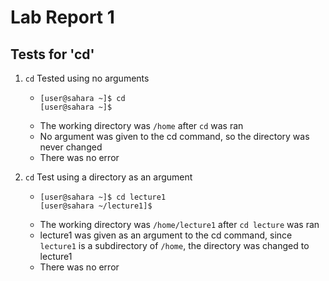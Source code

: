 # Lab Report 1
## Tests for 'cd'
1. `cd` Tested using no arguments
   * ```
     [user@sahara ~]$ cd
     [user@sahara ~]$
     ```
   * The working directory was `/home` after `cd` was ran
   * No argument was given to the cd command, so the directory was never changed
   * There was no error

2. `cd` Test using a directory as an argument
   * ```
     [user@sahara ~]$ cd lecture1
     [user@sahara ~/lecture1]$
     ```
   * The working directory was `/home/lecture1` after `cd lecture` was ran
   * lecture1 was given as an argument to the cd command, since `lecture1` is a subdirectory of `/home`, the directory was
     changed to lecture1
   * There was no error

